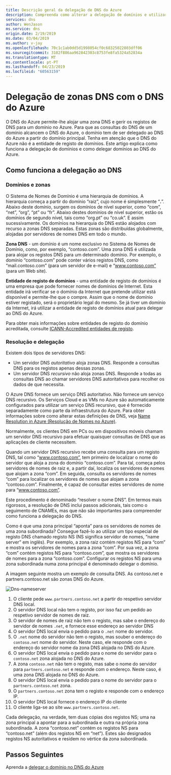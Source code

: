 ```yaml
---
title: Descrição geral da delegação de DNS do Azure
description: Compreenda como alterar a delegação de domínios e utilizar servidores de nomes de DNS do Azure para fornecer o alojamento de domínios.
services: dns
author: WenJason
ms.service: dns
origin.date: 2/19/2019
ms.date: 03/04/2019
ms.author: v-jay
ms.openlocfilehash: 70c1c1ab0dd5d1998054cf0c68325022803dff06
ms.sourcegitcommit: 3102f886aa962842303c8753fe8fa5324a52834a
ms.translationtype: MT
ms.contentlocale: pt-PT
ms.lasthandoff: 04/23/2019
ms.locfileid: "60563159"
---
```

# <a name="delegation-of-dns-zones-with-azure-dns"></a>Delegação de zonas DNS com o DNS do Azure

O DNS do Azure permite-lhe alojar uma zona DNS e gerir os registos de DNS para um domínio no Azure. Para que as consultas do DNS de um domínio alcancem o DNS do Azure, o domínio tem de ser delegado ao DNS do Azure a partir do domínio principal. Tenha em atenção que o DNS do Azure não é a entidade de registo de domínios. Este artigo explica como funciona a delegação de domínios e como delegar domínios ao DNS do Azure.

## <a name="how-dns-delegation-works"></a>Como funciona a delegação ao DNS

### <a name="domains-and-zones"></a>Domínios e zonas

O Sistema de Nomes de Domínio é uma hierarquia de domínios. A hierarquia começa a partir do domínio “raiz”, cujo nome é simplesmente “**.**”.  Abaixo deste domínio, surgem os domínios de nível superior, como “com”, “net”, “org”, “pt” ou “fr”.  Abaixo destes domínios de nível superior, estão os domínios de segundo nível, tais como “org.pt” ou “co.uk”.  E assim sucessivamente. Os domínios na hierarquia do DNS estão alojados com recurso a zonas DNS separadas. Estas zonas são distribuídas globalmente, alojadas por servidores de nomes DNS em todo o mundo.

**Zona DNS** - um domínio é um nome exclusivo no Sistema de Nomes de Domínio, como, por exemplo, “contoso.com”. Uma zona DNS é utilizada para alojar os registos DNS para um determinado domínio. Por exemplo, o domínio “contoso.com” pode conter vários registos DNS, como “mail.contoso.com” (para um servidor de e-mail) e “www.contoso.com” (para um Web site).

**Entidade de registo de domínios** - uma entidade de registo de domínios é uma empresa que pode fornecer nomes de domínios de Internet. Esta entidade irá verificar se o domínio da Internet que pretende utilizar está disponível e permite-lhe que o compre. Assim que o nome de domínio estiver registado, será o proprietário legal do mesmo. Se já tiver um domínio da Internet, irá utilizar a entidade de registo de domínios atual para delegar ao DNS do Azure.

Para obter mais informações sobre entidades de registo do domínio acreditada, consulte [ICANN-Accredited entidades de registo](https://www.icann.org/registrar-reports/accredited-list.html).

### <a name="resolution-and-delegation"></a>Resolução e delegação

Existem dois tipos de servidores DNS:

* Um servidor DNS *autoritativo* aloja zonas DNS. Responde a consultas DNS para os registos apenas dessas zonas.
* Um servidor DNS *recursivo* não aloja zonas DNS. Responde a todas as consultas DNS ao chamar servidores DNS autoritativos para recolher os dados de que necessita.

O Azure DNS fornece um serviço DNS autoritativo.  Não fornece um serviço DNS recursivo. Os Serviços Cloud e as VMs no Azure são automaticamente configurados para utilizar um serviço DNS recursivo, que é fornecido separadamente como parte da infraestrutura do Azure. Para obter informações sobre como alterar estas definições de DNS, veja [Name Resolution in Azure (Resolução de Nomes no Azure)](../virtual-network/virtual-networks-name-resolution-for-vms-and-role-instances.md#name-resolution-that-uses-your-own-dns-server).

Normalmente, os clientes DNS em PCs ou em dispositivos móveis chamam um servidor DNS recursivo para efetuar quaisquer consultas de DNS que as aplicações de cliente necessitem.

Quando um servidor DNS recursivo recebe uma consulta para um registo DNS, tal como “www.contoso.com”, tem primeiro de localizar o nome do servidor que aloja a zona do domínio “contoso.com”. Para tal, começa pelos servidores de nomes de raiz e, a partir daí, localiza os servidores de nomes que alojam a zona “com”. Em seguida, consulta os servidores de nomes “com” para localizar os servidores de nomes que alojam a zona “contoso.com”.  Finalmente, é capaz de consultar estes servidores de nome para “www.contoso.com”.

Este procedimento é denominado “resolver o nome DNS”. Em termos mais rigorosos, a resolução de DNS inclui passos adicionais, tais como o seguimento de CNAMEs, mas que não são importantes para compreender como funciona a delegação do DNS.

Como é que uma zona principal “aponta” para os servidores de nomes de uma zona subordinada? Consegue fazê-lo ao utilizar um tipo especial de registo DNS chamado registo NS (NS significa servidor de nomes, “name server” em inglês). Por exemplo, a zona raiz contém registos NS para “com” e mostra os servidores de nomes para a zona “com”. Por sua vez, a zona “com” contém registos NS para “contoso.com”, que mostra os servidores de nomes para a zona “contoso.com”. Configurar os registos NS para uma zona subordinada numa zona principal é denominado delegar o domínio.

A imagem seguinte mostra um exemplo de consulta DNS. As contoso.net e partners.contoso.net são zonas DNS do Azure.

![Dns-nameserver](./media/dns-domain-delegation/image1.png)

1. O cliente pede `www.partners.contoso.net` a partir do respetivo servidor DNS local.
2. O servidor DNS local não tem o registo, por isso faz um pedido ao respetivo servidor de nomes de raiz.
3. O servidor de nomes de raiz não tem o registo, mas sabe o endereço do servidor de nomes `.net`, e fornece esse endereço ao servidor DNS
4. O servidor DNS local envia o pedido para o `.net` nome do servidor.
5. O `.net` nome do servidor não tem o registo, mas souber o endereço do `contoso.net` nome do servidor. Neste caso, ele responde com o endereço do servidor nome da zona DNS alojada no DNS do Azure.
6. O servidor DNS local envia o pedido para o nome do servidor para o `contoso.net` zona alojada no DNS do Azure.
7. A zona `contoso.net` não tem o registo, mas sabe o nome do servidor para `partners.contoso.net` e responde com o endereço. Neste caso, é uma zona DNS alojada no DNS do Azure.
8. O servidor DNS local envia o pedido para o nome do servidor para o `partners.contoso.net` zona.
9. O `partners.contoso.net` zona tem o registo e responde com o endereço IP.
10. O servidor DNS local fornece o endereço IP do cliente
11. O cliente liga-se ao site `www.partners.contoso.net`.

Cada delegação, na verdade, tem duas cópias dos registos NS; uma na zona principal a apontar para a subordinada e outra na própria zona subordinada. A zona “contoso.net” contém os registos NS para “contoso.net” (além dos registos NS em “net”). Estes são designados registos NS autoritativos e residem no vértice da zona subordinada.

## <a name="next-steps"></a>Passos Seguintes

Aprenda a [delegar o domínio no DNS do Azure](dns-delegate-domain-azure-dns.md)

